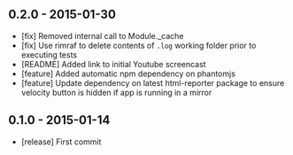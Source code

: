 ## 0.2.0 - 2015-01-30

- [fix] Removed internal call to Module._cache
- [fix] Use rimraf to delete contents of `.log` working folder prior to executing tests
- [README] Added link to initial Youtube screencast
- [feature] Added automatic npm dependency on phantomjs
- [feature] Update dependency on latest html-reporter package to ensure velocity button is hidden if app is running in a mirror

## 0.1.0 - 2015-01-14

- [release] First commit
